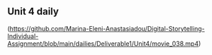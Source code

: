 ## Unit 4 daily
(https://github.com/Marina-Eleni-Anastasiadou/Digital-Storytelling-Individual-Assignment/blob/main/dailies/Deliverable1/Unit4/movie_038.mp4)
